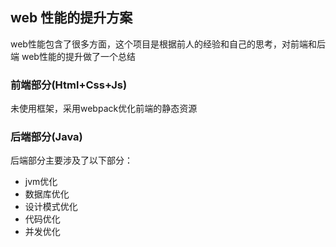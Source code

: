 ## web 性能的提升方案

web性能包含了很多方面，这个项目是根据前人的经验和自己的思考，对前端和后端
web性能的提升做了一个总结

### 前端部分(Html+Css+Js)
未使用框架，采用webpack优化前端的静态资源

### 后端部分(Java)
后端部分主要涉及了以下部分：
+ jvm优化
+ 数据库优化
+ 设计模式优化
+ 代码优化
+ 并发优化